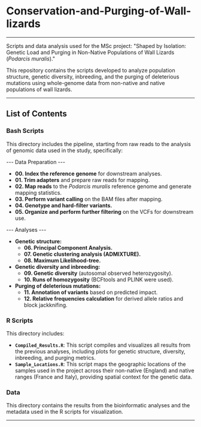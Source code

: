 # Conservation-and-Purging-of-Wall-lizards
---

Scripts and data analysis used for the MSc project: "Shaped by Isolation: Genetic Load and Purging in Non-Native Populations of Wall Lizards (*Podarcis muralis*)."

This repository contains the scripts developed to analyze population structure, genetic diversity, inbreeding, and the purging of deleterious mutations using whole-genome data from non-native and native populations of wall lizards.

---

## List of Contents

### Bash Scripts

This directory includes the pipeline, starting from raw reads to the analysis of genomic data used in the study, specifically:

--- Data Preparation ---
* **00. Index the reference genome** for downstream analyses.
* **01. Trim adapters** and prepare raw reads for mapping.
* **02. Map reads** to the *Podarcis muralis* reference genome and generate mapping statistics.
* **03. Perform variant calling** on the BAM files after mapping.
* **04. Genotype and hard-filter variants.**
* **05. Organize and perform further filtering** on the VCFs for downstream use.

--- Analyses ---
* **Genetic structure:**
    * **06. Principal Component Analysis.**
    * **07. Genetic clustering analysis (ADMIXTURE).**
    * **08. Maximum Likelihood-tree.**
* **Genetic diversity and inbreeding:**
    * **09. Genetic diversity** (autosomal observed heterozygosity).
    * **10. Runs of homozygosity** (BCFtools and PLINK were used).
* **Purging of deleterious mutations:**
    * **11. Annotation of variants** based on predicted impact.
    * **12. Relative frequencies calculation** for derived allele ratios and block jackknifing.

### R Scripts

This directory includes:

* **`Compiled_Results.R`**: This script compiles and visualizes all results from the previous analyses, including plots for genetic structure, diversity, inbreeding, and purging metrics.
* **`Sample_Locations.R`**: This script maps the geographic locations of the samples used in the project across their non-native (England) and native ranges (France and Italy), providing spatial context for the genetic data.

### Data

This directory contains the results from the bioinformatic analyses and the metadata used in the R scripts for visualization.

---